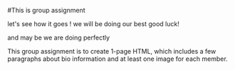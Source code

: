 #This is group assignment 

 let's see how it goes !
we will be doing our best good luck!

and may be we are doing perfectly

This group assignment is to create 1-page HTML, which includes a few paragraphs about bio information and at least one image for each member. 